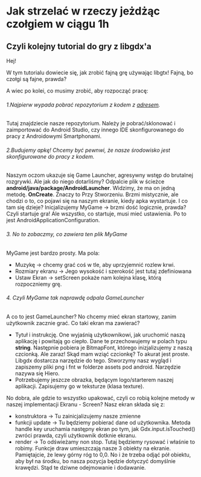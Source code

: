 # Jak strzelać w rzeczy jeżdżąc czołgiem w ciągu 1h
## Czyli kolejny tutorial do gry z libgdx'a

Hej! 

W tym tutorialu dowiecie się, jak zrobić fajną grę używając libgtx! Fajną, bo czołgi są fajne, prawda?

A wiec po kolei, co musimy zrobić, aby rozpocząć pracę:

###### 1.Najpierw wypada pobrać repozytorium z kodem z [adresem](https://github.com/gaijinx/hackaton).
Tutaj znajdziecie nasze repozytorium. Należy je pobrać/sklonować i zaimportować do Android Studio, 
czy innego IDE skonfigurowanego do pracy z Androidowymi Smartphonami.
###### 2.Budujemy apkę! Chcemy być pewnwi, że nasze środowisko jest skonfigurowane do pracy z kodem.
Naszym oczom ukazuje się Game Launcher, agresywny wstęp do brutalnej rozgrywki. Ale jak do niego dotarliśmy? 
Odpalcie plik w ścieżce **android/java/package/AndroidLauncher**. Widzimy, że ma on jedną metodę. **OnCreate**. 
Znaczy to Przy Stworzeniu. Brzmi mistycznie, ale chodzi o to, co pojawi się na naszym ekranie, kiedy apka wystartuje. I co tam się dzieje? Inicjalizujemy MyGame -> brzmi dość logicznie, prawda? Czyli startuje gra! Ale wszystko, co startuje, musi mieć ustawienia. Po to jest AndroidApplicationConfiguration.
###### 3. No to zobaczmy, co zawiera ten plik MyGame
MyGame jest bardzo prosty. Ma pola:
- Muzykę -> chcemy grać coś w tle, aby uprzyjemnić rozlew krwi.
- Rozmiary ekranu -> Jego wysokość i szerokość jest tutaj zdefiniowana
- Ustaw Ekran -> setScreen pokaże nam kolejna klasę, którą rozpoczniemy grę.
###### 4. Czyli MyGame tak naprawdę odpala GameLauncher
A co to jest GameLauncher?
No chcemy mieć ekran startowy, zanim użytkownik zacznie grać. Co taki ekran ma zawierać?
- Tytuł i instrukcję. One wyjaśnią użytkownikowi, jak uruchomić naszą aplikację i powitają go ciepło. Dane te przechowujemy w polach typu **string**. Następnie pobiera je BitmapFont, którego inizjalizujemy z naszą czcionką. Ale zaraz! Skąd mam wziąć czcionkę? To akurat jest proste. Libgdx dostarcza narzędzie do tego. Stworzymy nasz wygląd i zapiszemy pliki png i fnt w folderze assets pod android. Narzędzie nazywa się Hiero.
- Potrzebujemy jeszcze obrazka, będącym logo/starterem naszej aplikacji. Zapisujemy go w teksturze (klasa texture). 

No dobra, ale gdzie to wszystko upakować, czyli co robią kolejne metody w naszej implementacji Ekranu - Screen?
Nasz ekran składa się z:
- konstruktora -> Tu zainicjalizujemy nasze zmienne
- funkcji update -> Tu będziemy pobierać dane od użytkownika. Metoda handle key uruchamia następny ekran po tym, jak Gdx.input.isTouched() zwróci prawda, czyli użytkownik dotknie ekranu.
- render -> To odświeżamy non stop. Tutaj będziemy rysować i właśnie to robimy. Funkcje draw umieszczają nasze 3 obiekty na ekranie. Pamiętajcie, że lewy górny róg to 0,0. No i że trzeba odjąć pół obiektu, aby był na środku, bo nasza pozycja będzie dotyczyć domyślnie krawędzi. Stąd te dziwne odejmowanie i dodawanie.
